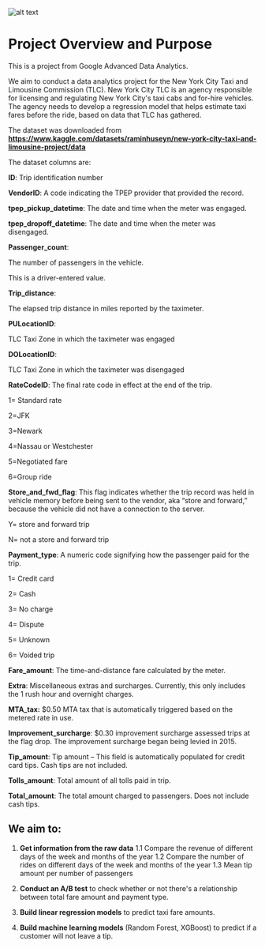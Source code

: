 
![alt text]([http://url/to/img.png](https://www.cityguideny.com/columnpic/ndnyc-taxi1.jpg))

# Project Overview and Purpose
This is a project from Google Advanced Data Analytics.

We aim to conduct a data analytics project for the New York City Taxi and Limousine Commission (TLC). New York City TLC is an agency responsible for licensing and regulating New York City's taxi cabs and for-hire vehicles. The agency needs to develop a regression model that helps estimate taxi fares before the ride, based on data that TLC has gathered.

The dataset was downloaded from **https://www.kaggle.com/datasets/raminhuseyn/new-york-city-taxi-and-limousine-project/data**

The dataset columns are:

**ID**: Trip identification number

**VendorID**: A code indicating the TPEP provider that provided the record.

**tpep_pickup_datetime**: The date and time when the meter was engaged.

**tpep_dropoff_datetime**: The date and time when the meter was disengaged.

**Passenger_count**:

The number of passengers in the vehicle.

This is a driver-entered value.

**Trip_distance**:

The elapsed trip distance in miles reported by the taximeter.

**PULocationID**:

TLC Taxi Zone in which the taximeter was engaged

**DOLocationID**:

TLC Taxi Zone in which the taximeter was disengaged

**RateCodeID**: The final rate code in effect at the end of the trip.

1= Standard rate

2=JFK

3=Newark

4=Nassau or Westchester

5=Negotiated fare

6=Group ride

**Store_and_fwd_flag**: This flag indicates whether the trip record was held in vehicle memory before being sent to the vendor, aka “store and forward,” because the vehicle did not have a connection to the server.

Y= store and forward trip

N= not a store and forward trip

**Payment_type**: A numeric code signifying how the passenger paid for the trip.

1= Credit card

2= Cash

3= No charge

4= Dispute

5= Unknown

6= Voided trip

**Fare_amount**: The time-and-distance fare calculated by the meter.

**Extra**: Miscellaneous extras and surcharges. Currently, this only includes the 
1 rush hour and overnight charges.

**MTA_tax:** $0.50 MTA tax that is automatically triggered based on the metered rate in use.

**Improvement_surcharge**: $0.30 improvement surcharge assessed trips at the flag drop. The improvement surcharge began being levied in 2015.

**Tip_amount**: Tip amount – This field is automatically populated for credit card tips. Cash tips are not included.

**Tolls_amount**: Total amount of all tolls paid in trip.

**Total_amount**: The total amount charged to passengers. Does not include cash tips.

## We aim to:

1. **Get information from the raw data**
   1.1 Compare the revenue of different days of the week and months of the year
   1.2 Compare the number of rides on different days of the week and months of the year
   1.3 Mean tip amount per number of passengers

2. **Conduct an A/B test** to check whether or not there's a relationship between total fare amount and payment type.

3. **Build linear regression models** to predict taxi fare amounts.

4. **Build machine learning models** (Random Forest, XGBoost) to predict if a customer will not leave a tip.
   
